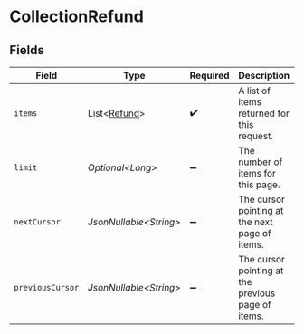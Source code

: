 # CollectionRefund


## Fields

| Field                                              | Type                                               | Required                                           | Description                                        | Example                                            |
| -------------------------------------------------- | -------------------------------------------------- | -------------------------------------------------- | -------------------------------------------------- | -------------------------------------------------- |
| `items`                                            | List\<[Refund](../../models/components/Refund.md)> | :heavy_check_mark:                                 | A list of items returned for this request.         |                                                    |
| `limit`                                            | *Optional\<Long>*                                  | :heavy_minus_sign:                                 | The number of items for this page.                 | 20                                                 |
| `nextCursor`                                       | *JsonNullable\<String>*                            | :heavy_minus_sign:                                 | The cursor pointing at the next page of items.     | ZXhhbXBsZTE                                        |
| `previousCursor`                                   | *JsonNullable\<String>*                            | :heavy_minus_sign:                                 | The cursor pointing at the previous page of items. | Xkjss7asS                                          |